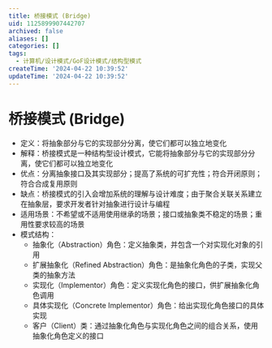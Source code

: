 ```yaml
---
title: 桥接模式 (Bridge)
uid: 1125899907442707
archived: false
aliases: []
categories: []
tags:
  - 计算机/设计模式/GoF设计模式/结构型模式
createTime: '2024-04-22 10:39:52'
updateTime: '2024-04-22 10:39:52'
---
```


# 桥接模式 (Bridge)

- 定义：将抽象部分与它的实现部分分离，使它们都可以独立地变化
- 解释：桥接模式是一种结构型设计模式，它能将抽象部分与它的实现部分分离，使它们都可以独立地变化
- 优点：分离抽象接口及其实现部分；提高了系统的可扩充性；符合开闭原则；符合合成复用原则
- 缺点：桥接模式的引入会增加系统的理解与设计难度；由于聚合关联关系建立在抽象层，要求开发者针对抽象进行设计与编程
- 适用场景：不希望或不适用使用继承的场景；接口或抽象类不稳定的场景；重用性要求较高的场景
- 模式结构：
  - 抽象化（Abstraction）角色：定义抽象类，并包含一个对实现化对象的引用
  - 扩展抽象化（Refined Abstraction）角色：是抽象化角色的子类，实现父类的抽象方法
  - 实现化（Implementor）角色：定义实现化角色的接口，供扩展抽象化角色调用
  - 具体实现化（Concrete Implementor）角色：给出实现化角色接口的具体实现
  - 客户（Client）类：通过抽象化角色与实现化角色之间的组合关系，使用抽象化角色定义的接口
